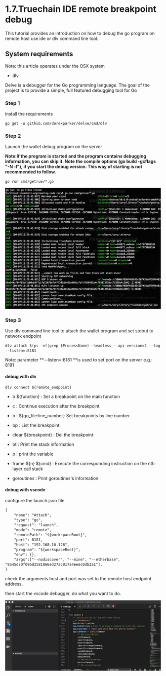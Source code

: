 # 1.7.Truechain IDE remote breakpoint debug

This tutorial provides an introduction on how to debug the go program on remote host use ide or dlv command line tool.

## System requirements
Note: this article operates under the OSX system

* dlv

Delve is a debugger for the Go programming language. The goal of the project is to provide a simple, full featured debugging tool for Go


### Step 1

install the requirements

```
go get -u github.com/derekparker/delve/cmd/dlv

```

### Step 2

Launch the wallet debug program on the server

**Note:If the program is started and the program contains debugging information, you can skip it. Note the compile options (go build -gcflags "-N -l"), if you start the debug version. This way of starting is not recommended to follow.**

```
go run cmd/getrue/*.go
```

![wallet](../images/remotedebug001.jpg)


### Step 3

Use dlv command line tool to attach the wallet program and set stdout to network endpoint 

```
dlv attach $(ps -ef|grep $ProcessName)--headless --api-version=2 --log --listen=:8181
```

Note:  parameter **--listen=:8181 **is used to set port on the server e.g.: 8181


#### debug with dlv

```
dlv connect ${remote_endpoint}

```

* b ${function} : Set a breakpoint on the main function

* c : Continue execution after the breakpoint

* b : ${go\_file:line\_number} Set breakpoints by line number

* bp : List the breakpoint 

* clear ${breakpoint} : Del the breakpoint

* bt : Print the stack information

* p : print the variable

* frame ${n} ${cmd} : Execute the corresponding instruction on the nth layer call stack

* goroutines : Print goroutines's information

#### debug with vscode

configure the launch.json file
 
```
{
    "name": "Attach",
    "type": "go",
    "request": "launch",
    "mode": "remote",
    "remotePath": "${workspaceRoot}",
    "port": 8181,
    "host": "192.168.16.126",
    "program": "${workspaceRoot}",
    "env": {},
    "args":["--nodiscover", "--mine", "--etherbase", "8a45d70f096d3581866ed27a5017a4eeec0db2a1"],
}
```
check the arguments host and port was set to the remote host endpoint address.

then start the vscode debugger, do what you want to do.

![vscode](../images/remotedebug002.jpg)
